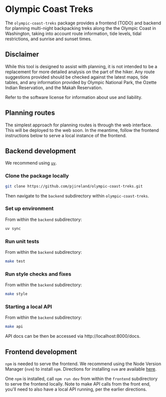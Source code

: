 # Olympic Coast Treks

The `olympic-coast-treks` package provides a frontend (TODO) and backend
for planning multi-night backpacking treks along the the Olympic Coast
in Washington, taking into account route information, tide levels,
tidal restrictions, and sunrise and sunset times.

## Disclaimer

While this tool is designed to assist with planning, it is not intended to be a
replacement for more detailed analysis on the part of the hiker.
Any route suggestions provided should be checked against the latest maps,
tide tables, and any information provided by Olympic National Park,
the Ozette Indian Reservation, and the Makah Reservation.

Refer to the software license for information about use and liability.

## Planning routes

The simplest approach for planning routes is through the web interface.
This will be deployed to the web soon.
In the meantime, follow the frontend instructions below to serve a local
instance of the frontend.

## Backend development

We recommend using [`uv`](https://docs.astral.sh/uv/).

### Clone the package locally

```bash
git clone https://github.com/pjireland/olympic-coast-treks.git
```

Then navigate to the `backend` subdirectory within `olympic-coast-treks`.

### Set up environment

From within the `backend` subdirectory:
```bash
uv sync
```

### Run unit tests

From within the `backend` subdirectory:
```bash
make test
```

### Run style checks and fixes

From within the `backend` subdirectory:
```bash
make style
```

### Starting a local API

From within the `backend` subdirectory:
```bash
make api
```

API docs can be then be accessed via http://localhost:8000/docs.

## Frontend development

`npm` is needed to serve the frontend.
We recommend using the Node Version Manager (`nvm`) to install `npm`.
Directions for installing `nvm` are available
[here](https://github.com/nvm-sh/nvm).

One `npm` is installed, call `npm run dev` from within the `frontend`
subdirectory to serve the frontend locally.
Note to make API calls from the front end, you'll need to also have a local
API running, per the earlier directions.

